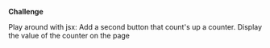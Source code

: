 **Challenge**

Play around with jsx: Add a second button that count's up a counter. Display the value of the counter on the page